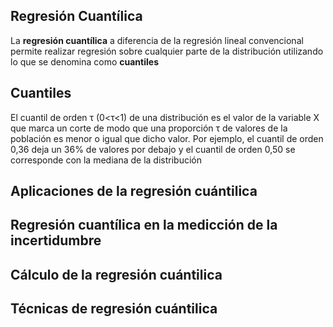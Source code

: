 ## Regresión Cuantílica

La **regresión cuantílica** a diferencia de la regresión lineal convencional permite realizar regresión sobre cualquier parte de la distribución utilizando lo que se denomina como **cuantiles**

## Cuantiles

El cuantil de orden τ (0<τ<1) de una distribución es el valor de la variable X que marca un corte de modo que una proporción τ de valores de la población es menor o igual que dicho valor. Por ejemplo, el cuantil de orden 0,36 deja un 36% de valores por debajo y el cuantil de orden 0,50 se corresponde con la mediana de la distribución

## Aplicaciones de la regresión cuántilica

## Regresión cuantílica en la medicción de la incertidumbre


## Cálculo de la regresión cuántilica

## Técnicas de regresión cuántilica
